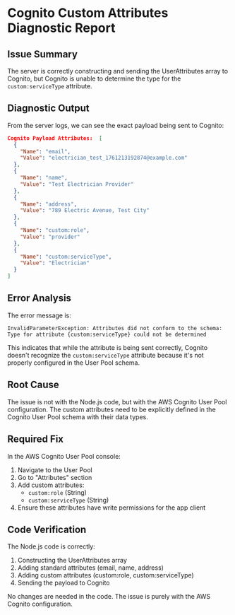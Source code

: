 # Cognito Custom Attributes Diagnostic Report

## Issue Summary
The server is correctly constructing and sending the UserAttributes array to Cognito, but Cognito is unable to determine the type for the `custom:serviceType` attribute.

## Diagnostic Output
From the server logs, we can see the exact payload being sent to Cognito:

```json
Cognito Payload Attributes:  [
  {
    "Name": "email",
    "Value": "electrician_test_1761213192874@example.com"
  },
  {
    "Name": "name",
    "Value": "Test Electrician Provider"
  },
  {
    "Name": "address",
    "Value": "789 Electric Avenue, Test City"
  },
  {
    "Name": "custom:role",
    "Value": "provider"
  },
  {
    "Name": "custom:serviceType",
    "Value": "Electrician"
  }
]
```

## Error Analysis
The error message is:
```
InvalidParameterException: Attributes did not conform to the schema: Type for attribute {custom:serviceType} could not be determined
```

This indicates that while the attribute is being sent correctly, Cognito doesn't recognize the `custom:serviceType` attribute because it's not properly configured in the User Pool schema.

## Root Cause
The issue is not with the Node.js code, but with the AWS Cognito User Pool configuration. The custom attributes need to be explicitly defined in the Cognito User Pool schema with their data types.

## Required Fix
In the AWS Cognito User Pool console:
1. Navigate to the User Pool
2. Go to "Attributes" section
3. Add custom attributes:
   - `custom:role` (String)
   - `custom:serviceType` (String)
4. Ensure these attributes have write permissions for the app client

## Code Verification
The Node.js code is correctly:
1. Constructing the UserAttributes array
2. Adding standard attributes (email, name, address)
3. Adding custom attributes (custom:role, custom:serviceType)
4. Sending the payload to Cognito

No changes are needed in the code. The issue is purely with the AWS Cognito configuration.